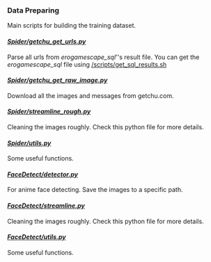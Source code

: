### Data Preparing
Main scripts for building the training dataset.

#### [*Spider/getchu_get_urls.py*](./Spider/getchu_get_urls.py)
Parse all urls from *erogamescape_sql*''s result file.
You can get the *erogamescape_sql* file using [/scripts/get_sql_results.sh](../../scripts/get_sql_results.sh)

#### [*Spider/getchu_get_raw_image.py*](./Spider/getchu_get_raw_image.py)
Download all the images and messages from getchu.com.

#### [*Spider/streamline_rough.py*](./Spider/streamline_rough.py)
Cleaning the images roughly. Check this python file for more details.

#### [*Spider/utils.py*](./Spider/utils.py)
Some useful functions.

#### [*FaceDetect/detector.py*](./FaceDetect/detector.py)
For anime face detecting. Save the images to a specific path.

#### [*FaceDetect/streamline.py*](./FaceDetect/streamline.py)
Cleaning the images roughly. Check this python file for more details.

#### [*FaceDetect/utils.py*](./FaceDetect/utils.py)
Some useful functions.
